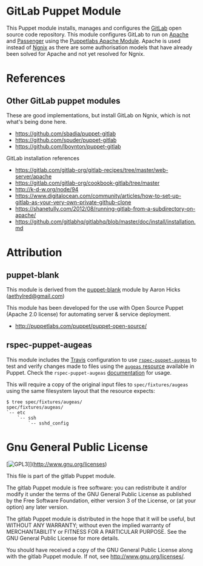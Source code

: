 # GitLab Puppet Module

This Puppet module installs, manages and configures the [GitLab](http://gitlab.org/) open source code repository. This module configures GitLab to run on [Apache](http://httpd.apache.org/) and [Passenger](https://www.phusionpassenger.com/) using the [Puppetlabs Apache Module](https://github.com/puppetlabs/puppetlabs-apache). Apache is used instead of [Ngnix](http://nginx.org/) as there are some authorisation models that have already been solved for Apache and not yet resolved for Ngnix.

# References

## Other GitLab puppet modules

These are good implementations, but install GitLab on Ngnix, which is not what's being done here.

* https://github.com/sbadia/puppet-gitlab
* https://github.com/spuder/puppet-gitlab
* https://github.com/lboynton/puppet-gitlab

GitLab installation references
* https://gitlab.com/gitlab-org/gitlab-recipes/tree/master/web-server/apache
* https://gitlab.com/gitlab-org/cookbook-gitlab/tree/master
* http://k-d-w.org/node/94
* https://www.digitalocean.com/community/articles/how-to-set-up-gitlab-as-your-very-own-private-github-clone
* https://shanetully.com/2012/08/running-gitlab-from-a-subdirectory-on-apache/
* https://github.com/gitlabhq/gitlabhq/blob/master/doc/install/installation.md


# Attribution

## puppet-blank

This module is derived from the [puppet-blank](https://github.com/Aethylred/puppet-blank) module by Aaron Hicks (aethylred@gmail.com)

This module has been developed for the use with Open Source Puppet (Apache 2.0 license) for automating server & service deployment.

* http://puppetlabs.com/puppet/puppet-open-source/

## rspec-puppet-augeas

This module includes the [Travis](https://travis-ci.org) configuration to use [`rspec-puppet-augeas`](https://github.com/domcleal/rspec-puppet-augeas) to test and verify changes made to files using the [`augeas` resource](http://docs.puppetlabs.com/references/latest/type.html#augeas) available in Puppet. Check the `rspec-puppet-augeas` [documentation](https://github.com/domcleal/rspec-puppet-augeas/blob/master/README.md) for usage.

This will require a copy of the original input files to `spec/fixtures/augeas` using the same filesystem layout that the resource expects:

    $ tree spec/fixtures/augeas/
    spec/fixtures/augeas/
    `-- etc
        `-- ssh
            `-- sshd_config

# Gnu General Public License

[![GPL3](http://www.gnu.org/graphics/gplv3-127x51.png)]](http://www.gnu.org/licenses)

This file is part of the gitlab Puppet module.

The gitlab Puppet module is free software: you can redistribute it and/or modify it under the terms of the GNU General Public License as published by the Free Software Foundation, either version 3 of the License, or (at your option) any later version.

The gitlab Puppet module is distributed in the hope that it will be useful, but WITHOUT ANY WARRANTY; without even the implied warranty of MERCHANTABILITY or FITNESS FOR A PARTICULAR PURPOSE.  See the GNU General Public License for more details.

You should have received a copy of the GNU General Public License along with the gitlab Puppet module.  If not, see <http://www.gnu.org/licenses/>.
